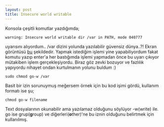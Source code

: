 ```yaml
---
layout: post
title: Insecure world writable
---
```

Konsola çeşitli komutlar yazdığımda;

	warning: Insecure world writable dir /var in PATH, mode 040777
uyarısını alıyordum.. /var dizini yolunda yazılabilir güvensiz dünya..?! 
Ekran görüntüsü [bu](https://github.com/Seylul/seylul.github.com/blob/master/chrome/yazma.png) şekildedir.
Yapmak istediğim işlemi yine yapabiliyordum fakat komutu yazıp enter'a her bastığımda işlemi yapmadan önce bu uyarı çıkıyor mütakiben işlem gerçekleşiyordu. Biraz göz zevki bozuyor ve fazlılık yapıyordu nihayet ondan kurtulmanın yolunu buldum :)
	
	sudo chmod go-w /var
Basit bir izin sorunuymuş meğersem örnek için bu kod işimi gördü, kullanım formatı ise şu;

	chmod go-w filename 
Text dosyalarının okunabilir ama yazılamaz olduğunu söylüyor -w(write) ile. go ise grup(**g**roup) ve diğerleri(**o**ther)'ne bu iznin olduğunu belirtmek için kullanılmış.

